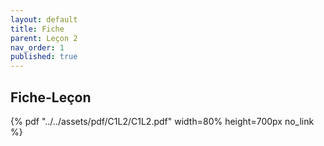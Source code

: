 ```yaml
---
layout: default
title: Fiche
parent: Leçon 2
nav_order: 1
published: true
---
```

## Fiche-Leçon

{% pdf "../../assets/pdf/C1L2/C1L2.pdf" width=80% height=700px no_link %}